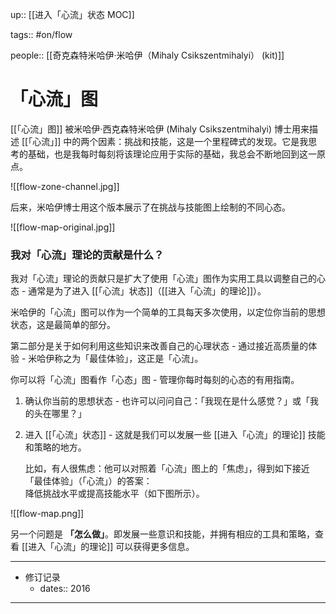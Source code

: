 up:: [[进入「心流」状态  MOC]]

tags:: #on/flow 

people:: [[奇克森特米哈伊·米哈伊（Mihaly Csikszentmihalyi） (kit)]]

# 「心流」图

[[「心流」图]] 被米哈伊·西克森特米哈伊 (Mihaly Csikszentmihalyi) 博士用来描述 [[「心流」]] 中的两个因素：挑战和技能，这是一个里程碑式的发现。它是我思考的基础，也是我每时每刻将该理论应用于实际的基础，我总会不断地回到这一原点。

![[flow-zone-channel.jpg]]

后来，米哈伊博士用这个版本展示了在挑战与技能图上绘制的不同心态。

![[flow-map-original.jpg]]

### 我对「心流」理论的贡献是什么？

我对「心流」理论的贡献只是扩大了使用「心流」图作为实用工具以调整自己的心态 - 通常是为了进入 [[「心流」状态]]（[[进入「心流」的理论]]）。  

米哈伊的「心流」图可以作为一个简单的工具每天多次使用，以定位你当前的思想状态，这是最简单的部分。  

第二部分是关于如何利用这些知识来改善自己的心理状态 - 通过接近高质量的体验 - 米哈伊称之为「最佳体验」，这正是「心流」。  

你可以将「心流」图看作「心态」图 - 管理你每时每刻的心态的有用指南。

1. 确认你当前的思想状态 - 也许可以问问自己：「我现在是什么感觉？」或「我的头在哪里？」
    
2. 进入 [[「心流」状态]] - 这就是我们可以发展一些 [[进入「心流」的理论]] 技能和策略的地方。  

    比如，有人很焦虑：他可以对照着「心流」图上的「焦虑」，得到如下接近「最佳体验」（「心流」）的答案：  
降低挑战水平或提高技能水平（如下图所示）。

![[flow-map.png]]

另一个问题是 **「怎么做」**。即发展一些意识和技能，并拥有相应的工具和策略，查看 [[进入「心流」的理论]] 可以获得更多信息。

---

- 修订记录
	- dates:: 2016

---
